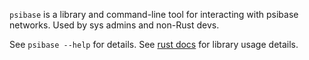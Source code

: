`psibase` is a library and command-line tool for interacting with psibase networks. Used by sys admins and non-Rust devs.

See `psibase --help` for details.
See [rust docs](docs.rs/psibase) for library usage details.
